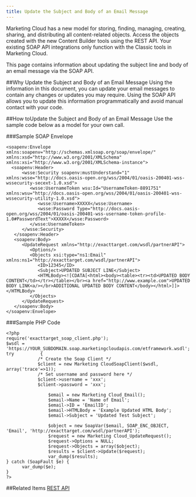 ```yaml
---
title: Update the Subject and Body of an Email Message
---
```


<div class="alert">Marketing Cloud has a new model for storing, finding, managing, creating, sharing, and distributing all content-related objects. Access the objects created with the new Content Builder tools using the REST API. Your existing SOAP API integrations only function with the Classic tools in Marketing Cloud.</div>

This page contains information  about updating the subject line and body of an email message via the SOAP API.

##Why Update the Subject and Body of an Email Message
Using the information in this document, you can update your email messages to contain any changes or updates you may require. Using the SOAP API allows you to update this information programmatically and avoid manual contact with your code.

##How toUpdate the Subject and Body of an Email Message
Use the sample code below as a model for your own call.

###Sample SOAP Envelope
```
<soapenv:Envelope xmlns:soapenv="http://schemas.xmlsoap.org/soap/envelope/" xmlns:xsd="http://www.w3.org/2001/XMLSchema" xmlns:xsi="http://www.w3.org/2001/XMLSchema-instance">
  <soapenv:Header>
      <wsse:Security soapenv:mustUnderstand="1" xmlns:wsse="http://docs.oasis-open.org/wss/2004/01/oasis-200401-wss-wssecurity-secext-1.0.xsd">
         <wsse:UsernameToken wsu:Id="UsernameToken-8891751" xmlns:wsu="http://docs.oasis-open.org/wss/2004/01/oasis-200401-wss-wssecurity-utility-1.0.xsd">
            <wsse:Username>XXXXX</wsse:Username>
            <wsse:Password Type="http://docs.oasis-open.org/wss/2004/01/oasis-200401-wss-username-token-profile-1.0#PasswordText">XXXXX</wsse:Password>
         </wsse:UsernameToken>
      </wsse:Security>
   </soapenv:Header>
   <soapenv:Body>
      <UpdateRequest xmlns="http://exacttarget.com/wsdl/partnerAPI">
         <Options/>
         <Objects xsi:type="ns1:Email" xmlns:ns1="http://exacttarget.com/wsdl/partnerAPI">
            <ID>12345</ID>           
            <Subject>UPDATED SUBJECT LINE</Subject>
            <HTMLBody><![CDATA[<html><body><table><tr><td>UPDATED BODY CONTENT</td></tr></table></br><a href="http://www.example.com">UPDATED BODY LINK<a/></br>ADDITIONAL UPDATED BODY CONTENT</body></html>]]></HTMLBody>
         </Objects>
      </UpdateRequest>
   </soapenv:Body>
</soapenv:Envelope>
```
###Sample PHP Code
```
<?php
require('exacttarget_soap_client.php');
$wsdl = 'https://YOUR_SUBDOMAIN.soap.marketingcloudapis.com/etframework.wsdl';
try          {
            /* Create the Soap Client */
            $client = new Marketing CloudSoapClient($wsdl, array('trace'=>1));
            /* Set username and password here */
            $client->username = 'xxx';
            $client->password = 'xxx';
             
                $email = new Marketing Cloud_Email();
                $email->Name = 'Name of Email';
                $email->ID = 'EmailID';
                $email->HTMLBody = 'Example Updated HTML Body';
                $email->Subject = 'Updated Test Subject';
                                                             
                $object = new SoapVar($email, SOAP_ENC_OBJECT, 'Email', 'http://exacttarget.com/wsdl/partnerAPI');
                $request = new Marketing Cloud_UpdateRequest();
                $request->Options = NULL;
                $request->Objects = array($object);
                $results = $client->Update($request);
                var_dump($results);
} catch (SoapFault $e) {
      var_dump($e);
}
?>
```
##Related Items
[REST API](https://developer.salesforce.com/docs/atlas.en-us.mc-apis.meta/mc-apis/content-api.htm)